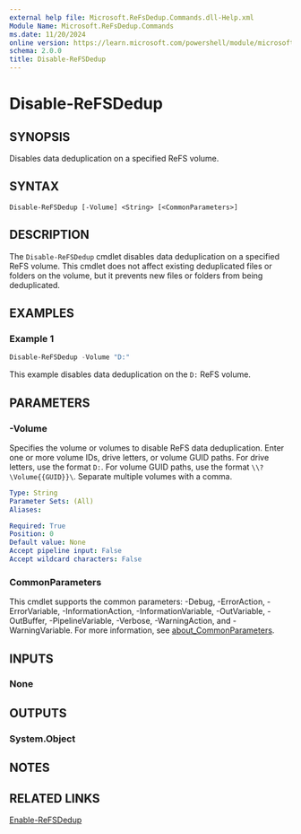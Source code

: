 ```yaml
---
external help file: Microsoft.ReFsDedup.Commands.dll-Help.xml
Module Name: Microsoft.ReFsDedup.Commands
ms.date: 11/20/2024
online version: https://learn.microsoft.com/powershell/module/microsoft.refsdedup.commands/disable-refsdedup?view=windowsserver2025-ps&wt.mc_id=ps-gethelp
schema: 2.0.0
title: Disable-ReFSDedup
---
```


# Disable-ReFSDedup

## SYNOPSIS
Disables data deduplication on a specified ReFS volume.

## SYNTAX

```
Disable-ReFSDedup [-Volume] <String> [<CommonParameters>]
```

## DESCRIPTION

The `Disable-ReFSDedup` cmdlet disables data deduplication on a specified ReFS volume. This cmdlet
does not affect existing deduplicated files or folders on the volume, but it prevents new files or
folders from being deduplicated.

## EXAMPLES

### Example 1

```powershell
Disable-ReFSDedup -Volume "D:"
```

This example disables data deduplication on the `D:` ReFS volume.

## PARAMETERS

### -Volume

Specifies the volume or volumes to disable ReFS data deduplication. Enter one or more volume IDs,
drive letters, or volume GUID paths. For drive letters, use the format `D:`. For volume GUID paths,
use the format `\\?\Volume{{GUID}}\`. Separate multiple volumes with a comma.

```yaml
Type: String
Parameter Sets: (All)
Aliases:

Required: True
Position: 0
Default value: None
Accept pipeline input: False
Accept wildcard characters: False
```

### CommonParameters

This cmdlet supports the common parameters: -Debug, -ErrorAction, -ErrorVariable,
-InformationAction, -InformationVariable, -OutVariable, -OutBuffer, -PipelineVariable, -Verbose,
-WarningAction, and -WarningVariable. For more information, see
[about_CommonParameters](/powershell/module/microsoft.powershell.core/about/about_commonparameters).

## INPUTS

### None

## OUTPUTS

### System.Object

## NOTES

## RELATED LINKS

[Enable-ReFSDedup](Enable-ReFSDedup.md)
